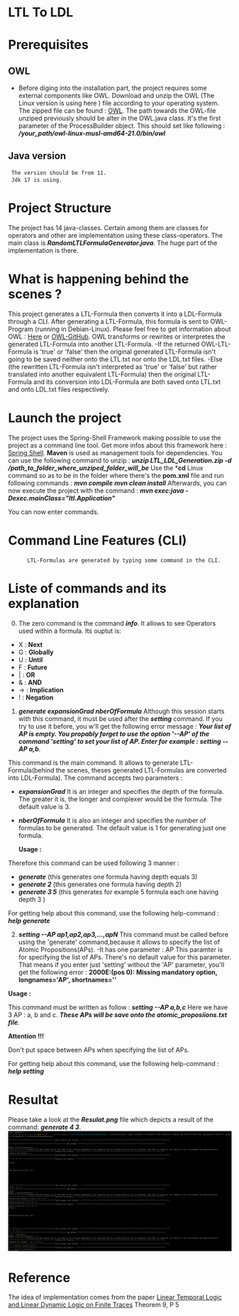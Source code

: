 # LTL To LDL
# Prerequisites
## OWL
- Before diging into the installation part, the project requires some external components like OWL.
Download and unzip the OWL (The Linux version  is using here ) file according to your operating system. The zipped file can be found : [OWL](https://owl.model.in.tum.de/).
The path towards the  OWL-file unziped previously should be alter   in the OWL.java class. It's the first parameter of the ProcessBuilder object.
This should set like following : ***/your_path/owl-linux-musl-amd64-21.0/bin/owl***


##  Java version
     The version should be from 11. 
     Jdk 17 is using.
# Project Structure
  The project has 14 java-classes. Certain among them are classes for operators and other are implementation using these class-operators.
  The main class is ***RandomLTLFormulaGenerator.java***. The huge part of the implementation is there.



# What is  happening  behind the scenes ?
This project generates a LTL-Formula then converts it  into a LDL-Formula through a CLI.
 After generating a LTL-Formula, this formula is sent to OWL-Program (running in Debian-Linux). Please feel free to get information about  OWL : [Here](https://owl.model.in.tum.de/) or 
 [OWL-GitHub](https://github.com/owl-toolkit/owl).
OWL transforms or rewrites or interpretes  the generated LTL-Formula into another LTL-Formula.
-If the returned OWL-LTL-Formula is 'true' or 'false'  then 
the original generated LTL-Formula isn't going to be saved neither onto the LTL.txt nor onto the LDL.txt files.
-Else (the rewritten LTL-Formula isn't interpreted as 'true' or 'false' but rather translated into another equivalent LTL-Formula) then
the original LTL-Formula and its conversion into LDL-Formula are both saved onto LTL.txt and onto LDL.txt files respectively.

# Launch the project
The project uses the Spring-Shell Framework making possible to use the project as a command line tool. Get more infos about this framework here : [Spring Shell](https://spring.io/projects/spring-shell).
**Maven** is used as  management tools for dependencies. 
You can use the following command to unzip : ***unzip LTL_LDL_Generation.zip -d /path_to_folder_where_unziped_folder_will_be***
Use the ***cd** Linux command so as to be in the folder where there's the **pom.xml** file and run following commands :
***mvn compile***
***mvn clean install***
Afterwards, you can now execute the project with the command :     ***mvn exec:java -Dexec.mainClass="ltl.Application"***

You can now enter  commands.

# Command Line Features (CLI)
          LTL-Formulas are generated by typing some command in the CLI.
# Liste of commands and its explanation

0. The zero command is the command ***info***. It allows to see Operators used within a formula. Its ouptut is:
   
 * X : **Next**
 * G : **Globally**
 * U : **Until**
 * F : **Future**
 * | : **OR**
 * & : **AND**
 * -> : **Implication**
 * ! : **Negation**

   
1. ***generate expansionGrad nberOfFormula***
Although this session starts with this command, it must be used after the ***setting*** command. If you try to use it before, you w'll get the following error message :
***Your list of AP is empty. You propably forget to use the option '--AP' of the command 'setting' to set your list of AP. Enter for example :  setting --AP a,b***.
   
This command is the main command. It allows to generate LTL-Formula(behind the scenes, theses generated LTL-Formulas are converted into LDL-Formula).
The command accepts two parameters :
- ***expansionGrad***
It is an integer and specifies the depth of the formula. The greater it is, the longer and complexer would be the formula.
The default value is 3.
- ***nberOfFormula***
It is also  an integer and specifies the number of formulas to be generated.
The default value is 1 for generating just one formula.

  **Usage :**
  
Therefore this command can be used following 3 manner :
- ***generate***    (this generates one formula having depth equals 3)
- ***generate 2***  (this generates one formula having depth 2)
- ***generate 3 5*** (this generates for example  5 formula each one having depth 3 )

For getting help about this command, use the following help-command : ***help generate***

2. ***setting --AP ap1,ap2,ap3,...,apN***
This command must be called before using the 'generate' command,because it allows to specify the list of Atomic Propositions(APs).
-It has one parameter : AP
This paramter is for specifying the list of APs.
There's no default value for this parameter. That means if you enter just 'setting' without the 'AP' parameter, you'll get the following error : **2000E:(pos 0): Missing mandatory option, longnames='AP',                          shortnames=''**

**Usage :**

This command must be written as follow :
***setting --AP a,b,c***
Here we have 3 AP : a, b and c. ***These APs will be save onto the atomic_proposiions.txt file***.


**Attention !!!**


Don't put space between APs when specifying the list of APs.

For getting help about this command, use the following help-command : ***help setting***

# Resultat

Please take a look at the ***Resulat.png*** file which depicts a result of the command: ***generate 4 3***.
![Resulat of generate 4 3](Resultat.png)

# Reference

The idea of implementation comes from the paper [Linear Temporal Logic and Linear Dynamic Logic on Finite Traces](https://www.cs.rice.edu/~vardi/papers/ijcai13.pdf) Theorem 9, P 5
   
   
